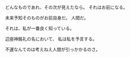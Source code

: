 どんなものであれ、その次が見えたなら。
それはお前になる。

未来予知そのものがお前自身だ。
人間だ。

それは、私が一番良く知っている。

辺座神銘礼の名において、
私は私を予言する。

不運なんてのは考えねえ人間が引っかかるのさ。